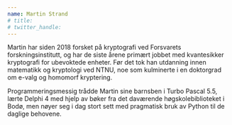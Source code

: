 ```yaml
---
name: Martin Strand
# title: 
# twitter_handle: 
---
```

Martin har siden 2018 forsket på kryptografi ved Forsvarets forskningsinstitutt, og har de siste årene primært jobbet med kvantesikker kryptografi for ubevoktede enheter. Før det tok han utdanning innen matematikk og kryptologi ved NTNU, noe som kulminerte i en doktorgrad om e-valg og homomorf kryptering.

Programmeringsmessig trådde Martin sine barnsben i Turbo Pascal 5.5, lærte Delphi 4 med hjelp av bøker fra det daværende høgskolebiblioteket i Bodø, men nøyer seg i dag stort sett med pragmatisk bruk av Python til de daglige behovene.
